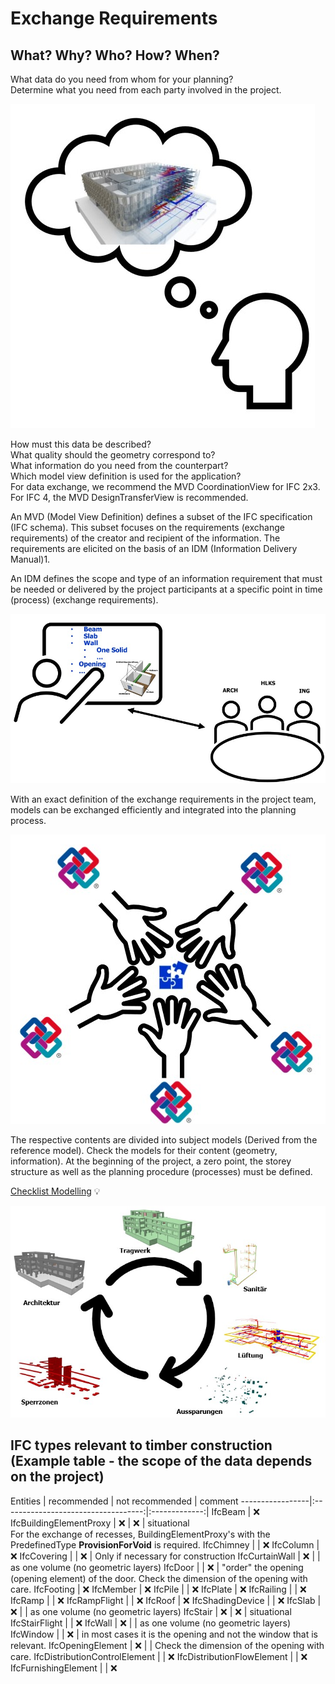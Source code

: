 # Exchange Requirements

## What? Why? Who? How? When?

What data do you need from whom for your planning? <br>
Determine what you need from each party involved in the project. 

![localized image](../img/what.jpg)

How must this data be described? <br>
What quality should the geometry correspond to? <br>
What information do you need from the counterpart? <br>
Which model view definition is used for the application? <br>
For data exchange, we recommend the MVD CoordinationView for IFC 2x3. <br>
For IFC 4, the MVD DesignTransferView is recommended. <br>

An MVD (Model View Definition) defines a subset of the IFC specification (IFC schema). This subset focuses on the requirements (exchange requirements) of the creator and recipient of the information. The requirements are elicited on the basis of an IDM (Information Delivery Manual)1.

An IDM defines the scope and type of an information requirement that must be needed or delivered by the project participants at a specific point in time (process) (exchange requirements).


![localized image](../img/how.jpg)

With an exact definition of the exchange requirements in the project team, models can be exchanged efficiently and integrated into the planning process. 

![localized image](../img/why.jpg)

The respective contents are divided into subject models (Derived from the reference model). Check the models for their content (geometry, information). 
At the beginning of the project, a zero point, the storey structure as well as the planning procedure (processes) must be defined.

[Checklist Modelling](../2.Modellierung/modelling.en.md#ifc-model-setup--cadwork-export) :bulb:

![localized image](../img/fachmodelle.jpg)


## IFC types relevant to timber construction (Example table - the scope of the data depends on the project)

Entities           | recommended                           | not recommended | comment
-----------------|:-----------------------------------:|:-------------:|
IfcBeam | :x:
IfcBuildingElementProxy | :x: | :x: | situational <br> For the exchange of recesses, BuildingElementProxy's with the PredefinedType **ProvisionForVoid** is required.
IfcChimney | | :x:
IfcColumn | :x:
IfcCovering | | :x: | Only if necessary for construction
IfcCurtainWall | :x: | |  as one volume (no geometric layers)
IfcDoor | | :x: | "order" the opening (opening element) of the door. Check the dimension of the opening with care.
IfcFooting | :x:
IfcMember | :x:
IfcPile | | :x:
IfcPlate | :x:
IfcRailing | | :x:
IfcRamp | | :x:
IfcRampFlight | | :x:
IfcRoof | :x:
IfcShadingDevice | | :x:
IfcSlab | :x: |  | as one volume (no geometric layers)
IfcStair | :x: | :x: | situational
IfcStairFlight | | :x:
IfcWall | :x: |  | as one volume (no geometric layers)
IfcWindow | | :x: | in most cases it is the opening and not the window that is relevant. 
IfcOpeningElement | :x: | | Check the dimension of the opening with care.
IfcDistributionControlElement | | :x:
IfcDistributionFlowElement | | :x:
IfcFurnishingElement | | :x:
